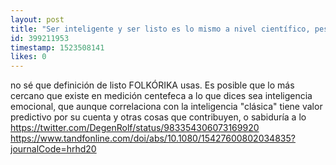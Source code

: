 ```yaml
---
layout: post
title: "Ser inteligente y ser listo es lo mismo a nivel científico, pese a no serlo a nivel narrativo/cultura general? Se mide igual?"
id: 399211953
timestamp: 1523508141
likes: 0
---
```


 no sé que definición de listo FOLKÓRIKA usas. Es posible que lo más cercano que existe en medición centefeca a lo que dices sea inteligencia emocional, que aunque correlaciona con la inteligencia "clásica" tiene valor predictivo por su cuenta y otras cosas que contribuyen, o sabiduría a lo https://twitter.com/DegenRolf/status/983354306073169920 https://www.tandfonline.com/doi/abs/10.1080/15427600802034835?journalCode=hrhd20